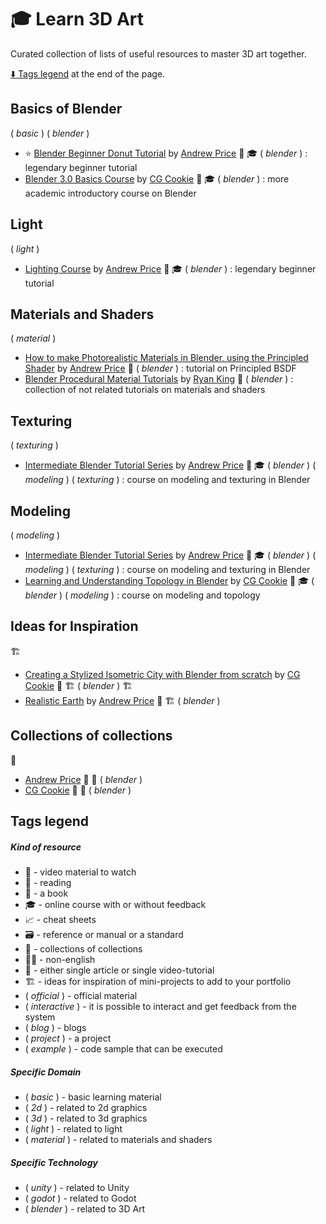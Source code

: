 # :mortar_board: Learn 3D Art

Curated collection of lists of useful resources to master 3D art together.

[:arrow_down: Tags legend](#tags-legend) at the end of the page.

<!-- - []() by []() : -->

## Basics of Blender

( _basic_ ) ( _blender_ )

- :star: [Blender Beginner Donut Tutorial](https://www.youtube.com/playlist?list=PLjEaoINr3zgFX8ZsChQVQsuDSjEqdWMAD) by [Andrew Price](https://www.youtube.com/@blenderguru) :movie_camera: :mortar_board: ( _blender_ ) : legendary beginner tutorial
- [Blender 3.0 Basics Course](https://www.youtube.com/playlist?list=PL3GeP3YLZn5ixsnIOIx9tB4v6s-rsw48X) by [CG Cookie](https://www.youtube.com/@cg_cookie) :movie_camera: :mortar_board: ( _blender_ ) : more academic introductory course on Blender

## Light

( _light_ )

- [Lighting Course](https://www.youtube.com/playlist?list=PLjEaoINr3zgH9vCr47kSS5W8PEJBNIiwK) by [Andrew Price](https://www.youtube.com/@blenderguru) :movie_camera: :mortar_board: ( _blender_ ) : legendary beginner tutorial

## Materials and Shaders

( _material_ )

- [How to make Photorealistic Materials in Blender, using the Principled Shader](https://www.youtube.com/watch?v=4H5W6C_Mbck) by [Andrew Price](https://www.youtube.com/@blenderguru) :movie_camera: ( _blender_ ) : tutorial on Principled BSDF
- [Blender Procedural Material Tutorials](https://www.youtube.com/playlist?list=PLsGl9GczcgBs6TtApKKK-L_0Nm6fovNPk) by [Ryan King](https://www.youtube.com/@RyanKingArt) :movie_camera: ( _blender_ ) : collection of not related tutorials on materials and shaders

## Texturing

( _texturing_ )

- [Intermediate Blender Tutorial Series](https://www.youtube.com/playlist?list=PLjEaoINr3zgHJVJF3T3CFUAZ6z11jKg6a) by [Andrew Price](https://www.youtube.com/@blenderguru) :movie_camera: :mortar_board: ( _blender_ ) ( _modeling_ ) ( _texturing_ ) : course on modeling and texturing in Blender

## Modeling

( _modeling_ )

- [Intermediate Blender Tutorial Series](https://www.youtube.com/playlist?list=PLjEaoINr3zgHJVJF3T3CFUAZ6z11jKg6a) by [Andrew Price](https://www.youtube.com/@blenderguru) :movie_camera: :mortar_board: ( _blender_ ) ( _modeling_ ) ( _texturing_ ) : course on modeling and texturing in Blender
- [Learning and Understanding Topology in Blender](https://www.youtube.com/playlist?list=PL3GeP3YLZn5irhqsD6_Srf-CeimYPonaK) by [CG Cookie](https://www.youtube.com/@cg_cookie) :movie_camera: :mortar_board: ( _blender_ ) ( _modeling_ ) : course on modeling and topology

## Ideas for Inspiration

:building_construction:

- [Creating a Stylized Isometric City with Blender from scratch](https://www.youtube.com/watch?v=YvGfPzUu-Fw) by [CG Cookie](https://www.youtube.com/@cg_cookie) :movie_camera: :building_construction: ( _blender_ ) :building_construction:
- [Realistic Earth](https://www.youtube.com/watch?v=0YZzHn0iz8U) by [Andrew Price](https://www.youtube.com/@blenderguru) :movie_camera: :building_construction: ( _blender_ )

## Collections of collections

:open_file_folder:

- [Andrew Price](https://www.youtube.com/@blenderguru) :open_file_folder: :movie_camera: ( _blender_ )
- [CG Cookie](https://www.youtube.com/@cg_cookie) :open_file_folder: :movie_camera: ( _blender_ )

## Tags legend

##### Kind of resource

- :movie_camera: - video material to watch
- :page_facing_up: - reading
- :book: - a book
- :mortar_board: - online course with or without feedback
- :chart_with_upwards_trend: - cheat sheets
- :card_file_box: - reference or manual or a standard
- :open_file_folder: - collections of collections
- :pirate_flag: - non-english
- :page_facing_up: - either single article or single video-tutorial
- :building_construction: - ideas for inspiration of mini-projects to add to your portfolio
- ( _official_ ) - official material
- ( _interactive_ ) - it is possible to interact and get feedback from the system
- ( _blog_ ) - blogs
- ( _project_ ) - a project
- ( _example_ ) - code sample that can be executed

##### Specific Domain

- ( _basic_ ) - basic learning material
- ( _2d_ ) - related to 2d graphics
- ( _3d_ ) - related to 3d graphics
- ( _light_ ) - related to light
- ( _material_ ) - related to materials and shaders

##### Specific Technology

- ( _unity_ ) - related to Unity
- ( _godot_ ) - related to Godot
- ( _blender_ ) - related to 3D Art
